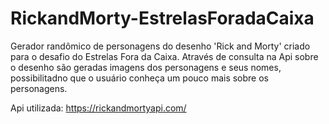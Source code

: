 # RickandMorty-EstrelasForadaCaixa
Gerador randômico de personagens do desenho 'Rick and Morty' criado para o desafio do Estrelas Fora da Caixa.
Através de consulta na Api sobre o desenho são geradas imagens dos personagens e seus nomes, possibilitadno que o usuário conheça um pouco mais sobre os personagens.

Api utilizada: https://rickandmortyapi.com/
